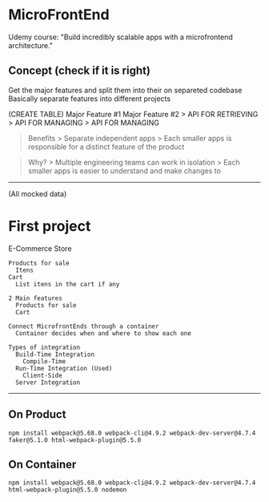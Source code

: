 # MicroFrontEnd
Udemy course: "Build incredibly scalable apps with a microfrontend architecture."

## Concept (check if it is right)
Get the major features and split them into their on separeted codebase
Basically separate features into different projects


(CREATE TABLE)
	Major Feature #1			Major Feature #2
	> API FOR RETRIEVING		> API FOR MANAGING
	> API FOR MANAGING

> Benefits
	> Separate independent apps
	> Each smaller apps is responsible for a distinct feature of the product

> Why?
	> Multiple engineering teams can work in isolation
	> Each smaller apps is easier to understand and make changes to



--------------------------------------
(All mocked data)
# First project

  E-Commerce Store

    Products for sale
      Itens
    Cart
      List itens in the cart if any

    2 Main features
      Products for sale
      Cart

    Connect MicrofrontEnds through a container
      Container decides when and where to show each one

    Types of integration
      Build-Time Integration
        Compile-Time
      Run-Time Integration (Used)
        Client-Side
      Server Integration

--------------------------------------
## On Product
```npm install webpack@5.68.0 webpack-cli@4.9.2 webpack-dev-server@4.7.4 faker@5.1.0 html-webpack-plugin@5.5.0```

## On Container
```npm install webpack@5.68.0 webpack-cli@4.9.2 webpack-dev-server@4.7.4 html-webpack-plugin@5.5.0 nodemon```